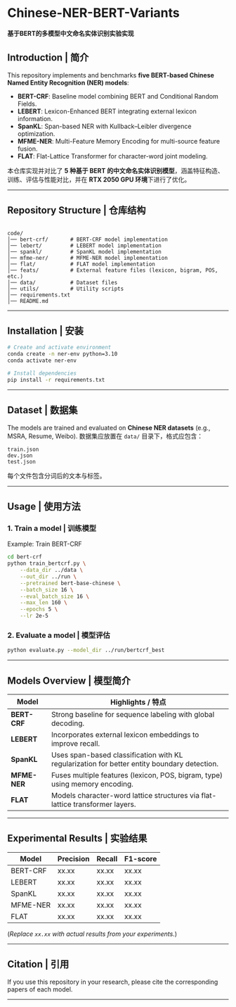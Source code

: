 
# Chinese-NER-BERT-Variants
**基于BERT的多模型中文命名实体识别实验实现**

## Introduction | 简介
This repository implements and benchmarks **five BERT-based Chinese Named Entity Recognition (NER) models**:

- **BERT-CRF**: Baseline model combining BERT and Conditional Random Fields.  
- **LEBERT**: Lexicon-Enhanced BERT integrating external lexicon information.  
- **SpanKL**: Span-based NER with Kullback–Leibler divergence optimization.  
- **MFME-NER**: Multi-Feature Memory Encoding for multi-source feature fusion.  
- **FLAT**: Flat-Lattice Transformer for character-word joint modeling.  

本仓库实现并对比了 **5 种基于 BERT 的中文命名实体识别模型**，涵盖特征构造、训练、评估与性能对比，并在 **RTX 2050 GPU 环境**下进行了优化。

---

## Repository Structure | 仓库结构
```

code/
│── bert-crf/       # BERT-CRF model implementation
│── lebert/         # LEBERT model implementation
│── spankl/         # SpanKL model implementation
│── mfme-ner/       # MFME-NER model implementation
│── flat/           # FLAT model implementation
│── feats/          # External feature files (lexicon, bigram, POS, etc.)
│── data/           # Dataset files
│── utils/          # Utility scripts
│── requirements.txt
│── README.md

````

---

## Installation | 安装
```bash
# Create and activate environment
conda create -n ner-env python=3.10
conda activate ner-env

# Install dependencies
pip install -r requirements.txt
````

---

## Dataset | 数据集

The models are trained and evaluated on **Chinese NER datasets** (e.g., MSRA, Resume, Weibo).
数据集应放置在 `data/` 目录下，格式应包含：

```
train.json
dev.json
test.json
```

每个文件包含分词后的文本与标签。

---

## Usage | 使用方法

### 1. Train a model | 训练模型

Example: Train BERT-CRF

```bash
cd bert-crf
python train_bertcrf.py \
    --data_dir ../data \
    --out_dir ../run \
    --pretrained bert-base-chinese \
    --batch_size 16 \
    --eval_batch_size 16 \
    --max_len 160 \
    --epochs 5 \
    --lr 2e-5
```

### 2. Evaluate a model | 模型评估

```bash
python evaluate.py --model_dir ../run/bertcrf_best
```

---

## Models Overview | 模型简介

| Model        | Highlights / 特点                                                                             |
| ------------ | ------------------------------------------------------------------------------------------- |
| **BERT-CRF** | Strong baseline for sequence labeling with global decoding.                                 |
| **LEBERT**   | Incorporates external lexicon embeddings to improve recall.                                 |
| **SpanKL**   | Uses span-based classification with KL regularization for better entity boundary detection. |
| **MFME-NER** | Fuses multiple features (lexicon, POS, bigram, type) using memory encoding.                 |
| **FLAT**     | Models character-word lattice structures via flat-lattice transformer layers.               |

---

## Experimental Results | 实验结果

| Model    | Precision | Recall | F1-score |
| -------- | --------- | ------ | -------- |
| BERT-CRF | xx.xx     | xx.xx  | xx.xx    |
| LEBERT   | xx.xx     | xx.xx  | xx.xx    |
| SpanKL   | xx.xx     | xx.xx  | xx.xx    |
| MFME-NER | xx.xx     | xx.xx  | xx.xx    |
| FLAT     | xx.xx     | xx.xx  | xx.xx    |

(*Replace `xx.xx` with actual results from your experiments.*)

---

## Citation | 引用

If you use this repository in your research, please cite the corresponding papers of each model.

---


